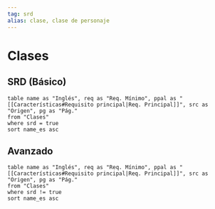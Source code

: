 ```yaml
---
tag: srd
alias: clase, clase de personaje
---
```

# Clases
## SRD (Básico)

```dataview
table name as "Inglés", req as "Req. Mínimo", ppal as "[[Características#Requisito principal|Req. Principal]]", src as "Origen", pg as "Pág."
from "Clases"
where srd = true
sort name_es asc
```
## Avanzado

```dataview
table name as "Inglés", req as "Req. Mínimo", ppal as "[[Características#Requisito principal|Req. Principal]]", src as "Origen", pg as "Pág."
from "Clases"
where srd != true
sort name_es asc
```